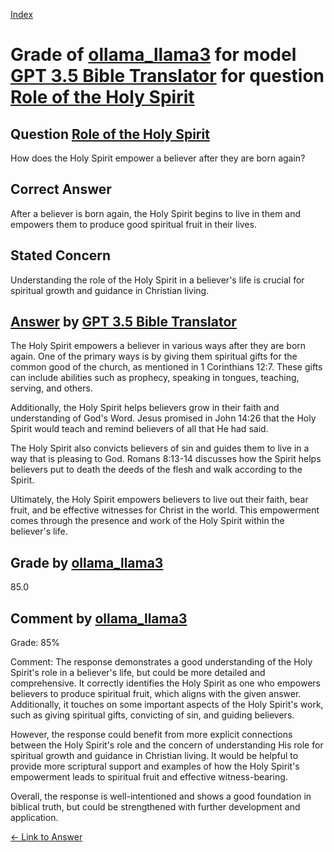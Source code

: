 
[Index](../../../../index.md)
# Grade of [ollama_llama3](../../../grading_models/ollama_llama3.md) for model [GPT 3.5 Bible Translator](../../../answering_models/GPT_3.5_Bible_Translator.md) for question [Role of the Holy Spirit](../../../questions/Role_of_the_Holy_Spirit.md)

## Question [Role of the Holy Spirit](../../../questions/Role_of_the_Holy_Spirit.md)
How does the Holy Spirit empower a believer after they are born again?

## Correct Answer
After a believer is born again, the Holy Spirit begins to live in them and empowers them to produce good spiritual fruit in their lives.

## Stated Concern
Understanding the role of the Holy Spirit in a believer's life is crucial for spiritual growth and guidance in Christian living.

## [Answer](../Role_of_the_Holy_Spirit.md) by [GPT 3.5 Bible Translator](../../../answering_models/GPT_3.5_Bible_Translator.md)
The Holy Spirit empowers a believer in various ways after they are born again. One of the primary ways is by giving them spiritual gifts for the common good of the church, as mentioned in 1 Corinthians 12:7. These gifts can include abilities such as prophecy, speaking in tongues, teaching, serving, and others.

Additionally, the Holy Spirit helps believers grow in their faith and understanding of God's Word. Jesus promised in John 14:26 that the Holy Spirit would teach and remind believers of all that He had said.

The Holy Spirit also convicts believers of sin and guides them to live in a way that is pleasing to God. Romans 8:13-14 discusses how the Spirit helps believers put to death the deeds of the flesh and walk according to the Spirit.

Ultimately, the Holy Spirit empowers believers to live out their faith, bear fruit, and be effective witnesses for Christ in the world. This empowerment comes through the presence and work of the Holy Spirit within the believer's life.

## Grade by [ollama_llama3](../../../grading_models/ollama_llama3.md)
85.0

## Comment by [ollama_llama3](../../../grading_models/ollama_llama3.md)
Grade: 85%

Comment: The response demonstrates a good understanding of the Holy Spirit's role in a believer's life, but could be more detailed and comprehensive. It correctly identifies the Holy Spirit as one who empowers believers to produce spiritual fruit, which aligns with the given answer. Additionally, it touches on some important aspects of the Holy Spirit's work, such as giving spiritual gifts, convicting of sin, and guiding believers.

However, the response could benefit from more explicit connections between the Holy Spirit's role and the concern of understanding His role for spiritual growth and guidance in Christian living. It would be helpful to provide more scriptural support and examples of how the Holy Spirit's empowerment leads to spiritual fruit and effective witness-bearing.

Overall, the response is well-intentioned and shows a good foundation in biblical truth, but could be strengthened with further development and application.

[&lt;- Link to Answer](../Role_of_the_Holy_Spirit.md)

